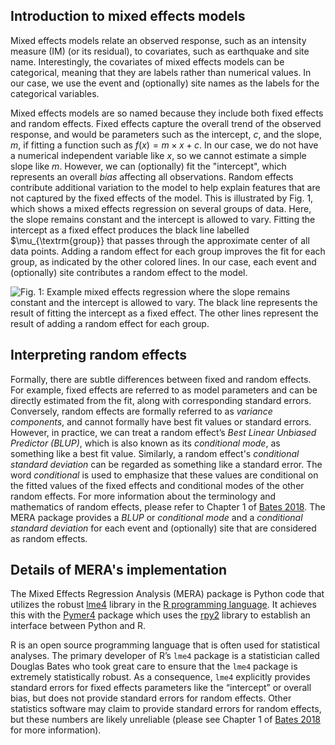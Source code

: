## Introduction to mixed effects models

Mixed effects models relate an observed response, such as an intensity measure (IM) (or its residual), 
to covariates, such as earthquake and site name. Interestingly, the covariates of mixed effects models can be 
categorical, meaning that they are labels rather than numerical values. In our case, we use the event and (optionally) 
site names as the labels for the categorical variables.

Mixed effects models are so named because they include both fixed effects and random effects. Fixed effects capture the 
overall trend of the observed response, and would be parameters such as the 
intercept, $c$, and the slope, $m$, if fitting a function such as $f(x) = m \times x + c$. In our case, we do not have a 
numerical independent variable like $x$, so we cannot estimate a simple slope like $m$. However, we can 
(optionally) fit the "intercept", which represents an overall _bias_ affecting all observations. Random 
effects contribute additional variation to the model to help explain features that are not captured by the fixed 
effects of the model. This is illustrated by Fig. 1, which shows a mixed effects regression on several groups of data.
Here, the slope remains constant and the intercept is allowed to vary. Fitting the intercept as a fixed effect produces 
the black line labelled $\mu_{\textrm{group}} that passes through the approximate center of all data points. 
Adding a random effect for each group improves the fit for each group, as indicated by the other colored lines. 
In our case, each event and (optionally) site contributes a random effect to the model.

![Fig. 1: Example mixed effects regression where the slope remains constant and the intercept is allowed to vary. 
The black line represents the result of fitting the intercept as a fixed effect. The other lines represent the
result of adding a random effect for each group.](images/variable_intercept.png)

## Interpreting random effects

Formally, there are subtle differences between fixed and random effects. For example, fixed effects are referred to as 
model parameters and can be directly estimated from the fit, along with corresponding standard errors. Conversely, 
random effects are formally referred to as _variance components_, and cannot formally have best fit values or standard 
errors. However, in practice, we can treat a random effect’s _Best Linear Unbiased Predictor (BLUP)_, which is also 
known as its _conditional mode_, as something like a best fit value. Similarly, a random effect's 
_conditional standard deviation_ can be regarded as something like a standard error. The word _conditional_ is used to 
emphasize that these values are conditional on the fitted values of the fixed effects and conditional modes of the 
other random effects. For more information about the terminology and mathematics of random effects, please refer to 
Chapter 1 of [Bates 2018](https://people.math.ethz.ch/~maechler/MEMo-pages/lMMwR.pdf). The MERA package provides a 
_BLUP_ or _conditional mode_ and a _conditional standard deviation_ for each event and (optionally) 
site that are considered as random effects.

## Details of MERA's implementation

The Mixed Effects Regression Analysis (MERA) package is Python code that utilizes the 
robust [lme4](https://github.com/lme4/lme4) library in 
the [R programming language](https://www.r-project.org/about.html). It achieves this with 
the [Pymer4](https://github.com/ejolly/pymer4) package which uses the [rpy2](https://github.com/rpy2/rpy2)
library to establish an interface between Python and R.

R is an open source programming language that is often used for statistical analyses. 
The primary developer of R’s `lme4` package is a statistician called Douglas Bates who took great care to ensure that 
the `lme4` package is extremely statistically robust. As a consequence, `lme4` explicitly provides standard errors for 
fixed effects parameters like the “intercept” or overall bias, but does not provide standard errors for random effects. 
Other statistics software may claim to provide standard errors for random effects, but these numbers are likely 
unreliable (please see Chapter 1 of [Bates 2018](https://people.math.ethz.ch/~maechler/MEMo-pages/lMMwR.pdf) 
for more information).
